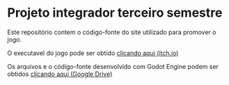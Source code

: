 # Projeto integrador terceiro semestre

Este repositório contem o código-fonte do site utilizado para promover o jogo.

O executavel do jogo pode ser obtido [clicando aqui (itch.io)](https://redryun.itch.io/luckes-adventure)

Os arquivos e o código-fonte desenvolvido com Godot Engine podem ser obtidos [clicando aqui (Google Drive)](https://drive.google.com/file/d/1UdWKwt26O1EZHG_KvVq0zHQpoRX0kL0J/view?usp=sharing)

